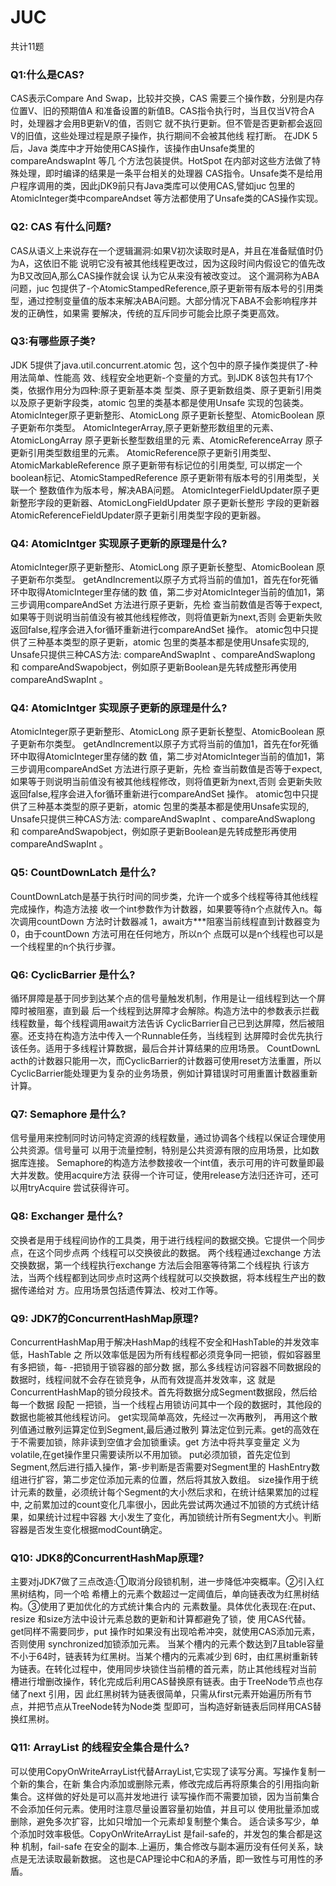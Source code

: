 # JUC

共计11题

### Q1:什么是CAS?

CAS表示Compare And Swap，比较并交换，CAS 需要三个操作数，分别是内存位置V、旧的预期值A
和准备设置的新值B。CAS指令执行时，当且仅当V符合A时，处理器才会用B更新V的值，否则它
就不执行更新。但不管是否更新都会返回V的旧值，这些处理过程是原子操作，执行期间不会被其他线
程打断。
在JDK 5后，Java 类库中才开始使用CAS操作，该操作由Unsafe类里的compareAndswapInt 等几
个方法包装提供。HotSpot 在内部对这些方法做了特殊处理，即时编译的结果是一条平台相关的处理器
CAS指令。Unsafe类不是给用户程序调用的类，因此jDK9前只有Java类库可以使用CAS,譬如juc
包里的AtomicInteger类中compareAndset 等方法都使用了Unsafe类的CAS操作实现。

### Q2: CAS 有什么问题?

CAS从语义上来说存在一个逻辑漏洞:如果V初次读取时是A，并且在准备赋值时仍为A，这依旧不能
说明它没有被其他线程更改过，因为这段时间内假设它的值先改为B又改回A,那么CAS操作就会误
认为它从来没有被改变过。
这个漏洞称为ABA问题，juc 包提供了-个AtomicStampedReference,原子更新带有版本号的引用类
型，通过控制变量值的版本来解决ABA问题。大部分情况下ABA不会影响程序并发的正确性，如果需
要解决，传统的互斥同步可能会比原子类更高效。

### Q3:有哪些原子类?

JDK 5提供了java.util.concurrent.atomic 包，这个包中的原子操作类提供了-种用法简单、性能高
效、线程安全地更新-个变量的方式。到JDK 8该包共有17个类，依据作用分为四种:原子更新基本类
型类、原子更新数组类、原子更新引用类以及原子更新字段类，atomic 包里的类基本都是使用Unsafe
实现的包装类。
AtomicInteger原子更新整形、AtomicLong 原子更新长整型、AtomicBoolean 原子更新布尔类型。
AtomicIntegerArray,原子更新整形数组里的元素、AtomicLongArray 原子更新长整型数组里的元
素、AtomicReferenceArray 原子更新引用类型数组里的元素。
AtomicReference原子更新引用类型、AtomicMarkableReference 原子更新带有标记位的引用类型,
可以绑定一个boolean标记、AtomicStampedReference 原子更新带有版本号的引用类型，关联一个
整数值作为版本号，解决ABA问题。
AtomicIntegerFieldUpdater原子更新整形字段的更新器、AtomicLongFieldUpdater 原子更新长整形
字段的更新器AtomicReferenceFieldUpdater原子更新引用类型字段的更新器。



### Q4: AtomicIntger 实现原子更新的原理是什么?

AtomicInteger原子更新整形、AtomicLong 原子更新长整型、AtomicBoolean 原子更新布尔类型。
getAndIncrement以原子方式将当前的值加1，首先在for死循环中取得AtomicInteger里存储的数
值，第二步对AtomicInteger当前的值加1，第三步调用compareAndSet 方法进行原子更新，先检
查当前数值是否等于expect,如果等于则说明当前值没有被其他线程修改，则将值更新为next,否则
会更新失败返回false,程序会进入for循环重新进行compareAndSet 操作。
atomic包中只提供了三种基本类型的原子更新，atomic 包里的类基本都是使用Unsafe实现的,
Unsafe只提供三种CAS方法: compareAndSwapInt 、compareAndSwaplong 和
compareAndSwapobject，例如原子更新Boolean是先转成整形再使用compareAndSwapInt 。



### Q4: AtomicIntger 实现原子更新的原理是什么?

AtomicInteger原子更新整形、AtomicLong 原子更新长整型、AtomicBoolean 原子更新布尔类型。
getAndIncrement以原子方式将当前的值加1，首先在for死循环中取得AtomicInteger里存储的数
值，第二步对AtomicInteger当前的值加1，第三步调用compareAndSet 方法进行原子更新，先检
查当前数值是否等于expect,如果等于则说明当前值没有被其他线程修改，则将值更新为next,否则
会更新失败返回false,程序会进入for循环重新进行compareAndSet 操作。
atomic包中只提供了三种基本类型的原子更新，atomic 包里的类基本都是使用Unsafe实现的,
Unsafe只提供三种CAS方法: compareAndSwapInt 、compareAndSwaplong 和
compareAndSwapobject，例如原子更新Boolean是先转成整形再使用compareAndSwapInt 。

### Q5: CountDownLatch 是什么?

CountDownLatch是基于执行时间的同步类，允许一个或多个线程等待其他线程完成操作，构造方法接
收一个int参数作为计数器，如果要等待n个点就传入n。每次调用countDown 方法时计数器减
1，await方***阻塞当前线程直到计数器变为0，由于countDown 方法可用在任何地方，所以n个
点既可以是n个线程也可以是一个线程里的n个执行步骤。



### Q6: CyclicBarrier 是什么?

循环屏障是基于同步到达某个点的信号量触发机制，作用是让一组线程到达一个屏障时被阻塞，直到最
后一个线程到达屏障才会解除。构造方法中的参数表示拦截线程数量，每个线程调用await方法告诉
CyclicBarrier自己已到达屏障，然后被阻塞。还支持在构造方法中传入一个Runnable任务，当线程到
达屏障时会优先执行该任务。适用于多线程计算数据，最后合并计算结果的应用场景。
CountDownL acth的计数器只能用一次，而CyclicBarrier的计数器可使用reset方法重置，所以
CyclicBarrier能处理更为复杂的业务场景，例如计算错误时可用重置计数器重新计算。



### Q7: Semaphore 是什么?

信号量用来控制同时访问特定资源的线程数量，通过协调各个线程以保证合理使用公共资源。信号量可
以用于流量控制，特别是公共资源有限的应用场景，比如数据库连接。
Semaphore的构造方法参数接收一个int值，表示可用的许可数量即最大并发数。使用acquire方法
获得一个许可证，使用release方法归还许可，还可以用tryAcquire 尝试获得许可。



### Q8: Exchanger 是什么?

交换者是用于线程间协作的工具类，用于进行线程间的数据交换。它提供一个同步点，在这个同步点两
个线程可以交换彼此的数据。
两个线程通过exchange 方法交换数据，第一个线程执行exchange 方法后会阻塞等待第二个线程执
行该方法，当两个线程都到达同步点时这两个线程就可以交换数据，将本线程生产出的数据传递给对
方。应用场景包括遗传算法、校对工作等。



### Q9: JDK7的ConcurrentHashMap原理?

ConcurrentHashMap用于解决HashMap的线程不安全和HashTable的并发效率低，HashTable 之
所以效率低是因为所有线程都必须竞争同一把锁，假如容器里有多把锁，每- -把锁用于锁容器的部分数
据，那么多线程访问容器不同数据段的数据时，线程间就不会存在锁竞争，从而有效提高并发效率，这
就是ConcurrentHashMap的锁分段技术。首先将数据分成Segment数据段，然后给每一个数据 段配
一把锁，当一个线程占用锁访问其中一个段的数据时，其他段的数据也能被其他线程访问。
get实现简单高效，先经过一次再散列， 再用这个散列值通过散列运算定位到Segment,最后通过散列
算法定位到元素。get的高效在于不需要加锁，除非读到空值才会加锁重读。get 方法中将共享变量定
义为volatile,在get操作里只需要读所以不用加锁。
put必须加锁，首先定位到Segment,然后进行插入操作，第-步判断是否需要对Segment里的
HashEntry数组进行扩容，第二步定位添加元素的位置，然后将其放入数组。
size操作用于统计元素的数量，必须统计每个Segment的大小然后求和，在统计结果累加的过程中,
之前累加过的count变化几率很小，因此先尝试两次通过不加锁的方式统计结果，如果统计过程中容器
大小发生了变化，再加锁统计所有Segment大小。判断容器是否发生变化根据modCount确定。



### Q10: JDK8的ConcurrentHashMap原理?

主要对jJDK7做了三点改造:①取消分段锁机制，进一步降低冲突概率。②引入红黑树结构，同一个哈
希槽上的元素个数超过一定阈值后，单向链表改为红黑树结构。③使用了更加优化的方式统计集合内的
元素数量。具体优化表现在:在put、resize 和size方法中设计元素总数的更新和计算都避免了锁，使
用CAS代替。
get同样不需要同步，put 操作时如果没有出现哈希冲突，就使用CAS添加元素，否则使用
synchronized加锁添加元素。
当某个槽内的元素个数达到7且table容量不小于64时，链表转为红黑树。当某个槽内的元素减少到
6时，由红黑树重新转为链表。在转化过程中，使用同步块锁住当前槽的首元素，防止其他线程对当前
槽进行增删改操作，转化完成后利用CAS替换原有链表。由于TreeNode节点也存储了next 引用，因
此红黑树转为链表很简单，只需从first元素开始遍历所有节点，并把节点从TreeNode转为Node类
型即可，当构造好新链表后同样用CAS替换红黑树。



### Q11: ArrayList 的线程安全集合是什么?

可以使用CopyOnWriteArrayList代替ArrayList,它实现了读写分离。写操作复制一个新的集合，在新
集合内添加或删除元素，修改完成后再将原集合的引用指向新集合。这样做的好处是可以高并发地进行
读写操作而不需要加锁，因为当前集合不会添加任何元素。使用时注意尽量设置容量初始值，并且可以
使用批量添加或删除，避免多次扩容，比如只增加一个元素却复制整个集合。
适合读多写少，单个添加时效率极低。CopyOnWriteArrayList 是fail-safe的，并发包的集合都是这种
机制，fail-safe 在安全的副本.上遍历，集合修改与副本遍历没有任何关系，缺点是无法读取最新数据。
这也是CAP理论中C和A的矛盾，即一致性与可用性的矛盾。